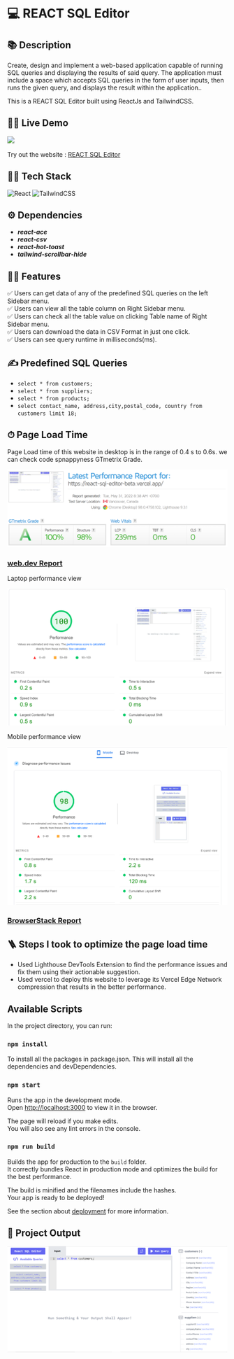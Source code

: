 # 💻 REACT SQL Editor

## 📚 Description

Create, design and implement a web-based application capable of running SQL queries and displaying the results of said query. The application must include a space which accepts SQL queries in the form of user inputs, then runs the given query, and displays the result within the application..

This is a REACT SQL Editor built using ReactJs and TailwindCSS.

## 👨‍💻 Live Demo

<a href="https://github.com/sambitos23/react-sql-editor" target="blank">
<img src="https://img.shields.io/website?url=https://www.codingspace.codes&logo=github&style=flat-square" />
</a>

Try out the website : [REACT SQL Editor](https://react-sql-editor-beta.vercel.app/)

## 👨‍🔧 Tech Stack

![React](https://img.shields.io/badge/react-%2320232a.svg?style=for-the-badge&logo=react&logoColor=%2361DAFB)
![TailwindCSS](https://img.shields.io/badge/tailwindcss-%2338B2AC.svg?style=for-the-badge&logo=tailwind-css&logoColor=white)

## ⚙️ Dependencies

- **_react-ace_**
- **_react-csv_**
- **_react-hot-toast_**
- **_tailwind-scrollbar-hide_**

## 👨‍💻 Features

:white_check_mark: Users can get data of any of the predefined SQL queries on the left Sidebar menu.\
:white_check_mark: Users can view all the table column on Right Sidebar menu.\
:white_check_mark: Users can check all the table value on clicking Table name of Right Sidebar menu.\
:white_check_mark: Users can download the data in CSV Format in just one click.\
:white_check_mark: Users can see query runtime in milliseconds(ms).

## ✍️ Predefined SQL Queries

- `select * from customers;`
- `select * from suppliers;`
- `select * from products;`
- `select contact_name, address,city,postal_code, country from customers limit 18;`

## ⏱ Page Load Time

Page Load time of this website in desktop is in the range of 0.4 s to 0.6s.
we can check code spnappyness GTmetrix Grade.

![GTmetrix Grade Report](Screenshot/snapyness.PNG)

### [web.dev Report](https://pagespeed.web.dev/)

Laptop performance view

![web.dev Report](Screenshot/performance.PNG)

Mobile performance view

![web.dev Report](Screenshot/mobileperformance.PNG)

### [BrowserStack Report](https://www.browserstack.com/speedlab)

## 🪜 Steps I took to optimize the page load time

- Used Lighthouse DevTools Extension to find the performance issues and fix them using their actionable suggestion.
- Used vercel to deploy this website to leverage its Vercel Edge Network compression that results in the better performance.

## Available Scripts

In the project directory, you can run:

### `npm install`

To install all the packages in package.json. This will install all the dependencies and devDependencies.

### `npm start`

Runs the app in the development mode.\
Open [http://localhost:3000](http://localhost:3000) to view it in the browser.

The page will reload if you make edits.\
You will also see any lint errors in the console.

### `npm run build`

Builds the app for production to the `build` folder.\
It correctly bundles React in production mode and optimizes the build for the best performance.

The build is minified and the filenames include the hashes.\
Your app is ready to be deployed!

See the section about [deployment](https://facebook.github.io/create-react-app/docs/deployment) for more information.

## 🚀 Project Output

![Homepage](Screenshot/main_project.PNG)

